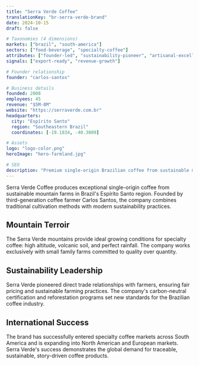 ```yaml
---
title: "Serra Verde Coffee"
translationKey: "br-serra-verde-brand"
date: 2024-10-15
draft: false

# Taxonomies (4 dimensions)
markets: ["brazil", "south-america"]
sectors: ["food-beverage", "specialty-coffee"]
attributes: ["founder-led", "sustainability-pioneer", "artisanal-excellence"]
signals: ["export-ready", "revenue-growth"]

# Founder relationship
founder: "carlos-santos"

# Business details
founded: 2008
employees: 45
revenue: "$5M-8M"
website: "https://serraverde.com.br"
headquarters:
  city: "Espírito Santo"
  region: "Southeastern Brazil"
  coordinates: [-19.1834, -40.3089]

# Assets
logo: "logo-color.png"
heroImage: "hero-farmland.jpg"

# SEO
description: "Premium single-origin Brazilian coffee from sustainable mountain farms in Espírito Santo"
---
```


Serra Verde Coffee produces exceptional single-origin coffee from sustainable mountain farms in Brazil's Espírito Santo region. Founded by third-generation coffee farmer Carlos Santos, the company combines traditional cultivation methods with modern sustainability practices.

## Mountain Terroir

The Serra Verde mountains provide ideal growing conditions for specialty coffee: high altitude, volcanic soil, and perfect rainfall. The company works exclusively with small family farms committed to quality over quantity.

## Sustainability Leadership

Serra Verde pioneered direct trade relationships with farmers, ensuring fair pricing and sustainable farming practices. The company's carbon-neutral certification and reforestation programs set new standards for the Brazilian coffee industry.

## International Success

The brand has successfully entered specialty coffee markets across South America and is expanding into North American and European markets. Serra Verde's success demonstrates the global demand for traceable, sustainable, story-driven coffee products.
